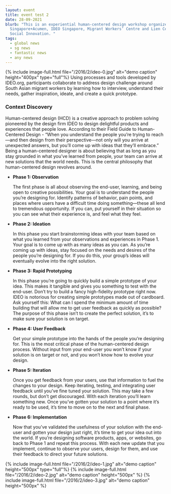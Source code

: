 ```yaml
---
layout: event
title: event test 2
date: 28-09-2021
blurb: "This is an experiential human-centered design workshop organized by
  Singapore+Acumen, IDEO Singapore, Migrant Workers’ Centre and Lien Centre for
  Social Innovation. "
tags:
  - global news
  - sg news
  - fantastic news
  - any news
---
```

{% include image-full.html file="/2016/2/ideo-0.jpg" alt="demo caption" height="400px" type="full"%}
Using processes and tools developed by IDEO.org, participants collaborate to address design challenge around South Asian migrant workers by learning how to interview, understand their needs, gather inspiration, ideate, and create a quick prototype.
<!--more-->

### Context Discovery
Human-centered design (HCD) is a creative approach to problem solving pioneered by the design firm IDEO to design delightful products and experiences that people love. According to their Field Guide to Human-Centered Design - “When you understand the people you’re trying to reach—and then design from their perspective—not only will you arrive at unexpected answers, but you’ll come up with ideas that they’ll embrace.” Being a human-centered designer is about believing that as long as you stay grounded in what you’ve learned from people, your team can arrive at new solutions that the world needs. This is the central philosophy that human-centered design revolves around. 

 * **Phase 1: Observation**
   
   The first phase is all about observing the end-user, learning, and being open to creative possibilities. Your goal is to understand the people you’re designing for. Identify patterns of behavior, pain points, and places where users have a difficult time doing something—these all lend to tremendous opportunity. If you can, put yourself in their situation so you can see what their experience is, and feel what they feel.

 * **Phase 2: Ideation**
   
   In this phase you start brainstorming ideas with your team based on what you learned from your observations and experiences in Phase 1. Your goal is to come up with as many ideas as you can. As you’re coming up with ideas, stay focused on the needs and desires of the people you’re designing for. If you do this, your group’s ideas will eventually evolve into the right solution.

 * **Phase 3: Rapid Prototyping**

   In this phase you’re going to quickly build a simple prototype of your idea. This makes it tangible and gives you something to test with the end-user. Don’t try to build a fancy high-fidelity prototype right now. IDEO is notorious for creating simple prototypes made out of cardboard. Ask yourself this: What can I spend the minimum amount of time building that will allow me to get user feedback as quickly as possible? The purpose of this phase isn’t to create the perfect solution, it’s to make sure your solution is on target.

 * **Phase 4: User Feedback**

   Get your simple prototype into the hands of the people you’re designing for. This is the most critical phase of the human-centered design process. Without input from your end-user you won’t know if your solution is on target or not, and you won’t know how to evolve your design.

 * **Phase 5: Iteration**

   Once you get feedback from your users, use that information to fuel the changes to your design. Keep iterating, testing, and integrating user feedback until you’ve fine tuned your solution. This may take a few rounds, but don’t get discouraged. With each iteration you’ll learn something new. Once you’ve gotten your solution to a point where it’s ready to be used, it’s time to move on to the next and final phase.

 * **Phase 6: Implementation**

   Now that you’ve validated the usefulness of your solution with the end-user and gotten your design just right, it’s time to get your idea out into the world. If you’re designing software products, apps, or websites, go back to Phase 1 and repeat this process. With each new update that you implement, continue to observe your users, design for them, and use their feedback to direct your future solutions.

{% include image-full.html file="/2016/2/ideo-1.jpg" alt="demo caption" height="500px" type="full"%}
{% include image-full.html file="/2016/2/ideo-2.jpg" alt="demo caption" height="500px"  %}
{% include image-full.html file="/2016/2/ideo-3.jpg" alt="demo caption" height="500px"  %}
